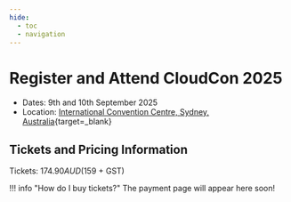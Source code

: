 ```yaml
---
hide:
  - toc
  - navigation
---
```


# Register and Attend CloudCon 2025

<!--<div class="grid cards" markdown>
* [Register for CloudCon 2025](https://example.com){ .md-button .green }
</div> -->

* Dates: 9th and 10th September 2025
* Location: [International Convention Centre, Sydney, Australia](https://maps.app.goo.gl/L4XpFWBf9BAmkwfW7){target=_blank}

## Tickets and Pricing Information

Tickets: $174.90 AUD ($159 + GST)

!!! info "How do I buy tickets?"
    The payment page will appear here soon!